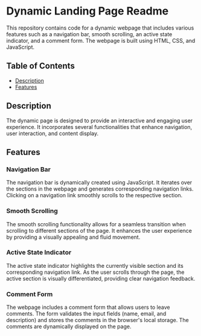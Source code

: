 # Dynamic Landing Page Readme

This repository contains code for a dynamic webpage that includes various features such as a navigation bar, smooth scrolling, an active state indicator, and a comment form. The webpage is built using HTML, CSS, and JavaScript.

## Table of Contents

- [Description](#description)
- [Features](#features)

## Description

The dynamic page is designed to provide an interactive and engaging user experience. It incorporates several functionalities that enhance navigation, user interaction, and content display.

## Features

### Navigation Bar

The navigation bar is dynamically created using JavaScript. It iterates over the sections in the webpage and generates corresponding navigation links. Clicking on a navigation link smoothly scrolls to the respective section.

### Smooth Scrolling

The smooth scrolling functionality allows for a seamless transition when scrolling to different sections of the page. It enhances the user experience by providing a visually appealing and fluid movement.

### Active State Indicator

The active state indicator highlights the currently visible section and its corresponding navigation link. As the user scrolls through the page, the active section is visually differentiated, providing clear navigation feedback.

### Comment Form

The webpage includes a comment form that allows users to leave comments. The form validates the input fields (name, email, and description) and stores the comments in the browser's local storage. The comments are dynamically displayed on the page.

